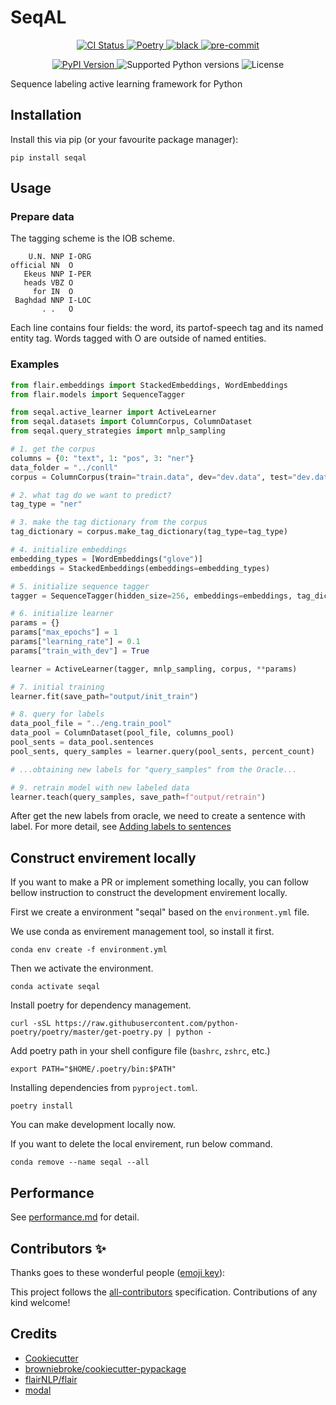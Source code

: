 # SeqAL

<!-- <p align="center">
  <a href="https://github.com/BrambleXu/seqal/actions?query=workflow%3ACI">
    <img src="https://img.shields.io/github/workflow/status/BrambleXu/seqal/CI/main?label=CI&logo=github&style=flat-square" alt="CI Status" >
  </a>
  <a href="https://seqal.readthedocs.io">
    <img src="https://img.shields.io/readthedocs/seqal.svg?logo=read-the-docs&logoColor=fff&style=flat-square" alt="Documentation Status">
  </a>
  <a href="https://codecov.io/gh/BrambleXu/seqal">
    <img src="https://img.shields.io/codecov/c/github/BrambleXu/seqal.svg?logo=codecov&logoColor=fff&style=flat-square" alt="Test coverage percentage">
  </a>
</p> -->
<p align="center">
  <a href="https://github.com/BrambleXu/seqal/actions?query=workflow%3ACI">
    <img src="https://img.shields.io/github/workflow/status/BrambleXu/seqal/CI/main?label=CI&logo=github&style=flat-square" alt="CI Status" >
  </a>
  <a href="https://python-poetry.org/">
    <img src="https://img.shields.io/badge/packaging-poetry-299bd7?style=flat-square&logo=data:image/png" alt="Poetry">
  </a>
  <a href="https://github.com/ambv/black">
    <img src="https://img.shields.io/badge/code%20style-black-000000.svg?style=flat-square" alt="black">
  </a>
  <a href="https://github.com/pre-commit/pre-commit">
    <img src="https://img.shields.io/badge/pre--commit-enabled-brightgreen?logo=pre-commit&logoColor=white&style=flat-square" alt="pre-commit">
  </a>
</p>
<p align="center">
  <a href="https://pypi.org/project/seqal/">
    <img src="https://img.shields.io/pypi/v/seqal.svg?logo=python&logoColor=fff&style=flat-square" alt="PyPI Version">
  </a>
  <img src="https://img.shields.io/pypi/pyversions/seqal.svg?style=flat-square&logo=python&amp;logoColor=fff" alt="Supported Python versions">
  <img src="https://img.shields.io/pypi/l/seqal.svg?style=flat-square" alt="License">
</p>

Sequence labeling active learning framework for Python

## Installation

Install this via pip (or your favourite package manager):

`pip install seqal`


## Usage

### Prepare data

The tagging scheme is the IOB scheme.

```
    U.N. NNP I-ORG
official NN  O
   Ekeus NNP I-PER
   heads VBZ O
     for IN  O
 Baghdad NNP I-LOC
       . .   O
```

Each line contains four fields: the word, its partof-speech tag and its named entity tag. Words tagged with O are outside of named entities. 

### Examples

```python
from flair.embeddings import StackedEmbeddings, WordEmbeddings
from flair.models import SequenceTagger

from seqal.active_learner import ActiveLearner
from seqal.datasets import ColumnCorpus, ColumnDataset
from seqal.query_strategies import mnlp_sampling

# 1. get the corpus
columns = {0: "text", 1: "pos", 3: "ner"}
data_folder = "../conll"
corpus = ColumnCorpus(train="train.data", dev="dev.data", test="dev.data")

# 2. what tag do we want to predict?
tag_type = "ner"

# 3. make the tag dictionary from the corpus
tag_dictionary = corpus.make_tag_dictionary(tag_type=tag_type)

# 4. initialize embeddings
embedding_types = [WordEmbeddings("glove")]
embeddings = StackedEmbeddings(embeddings=embedding_types)

# 5. initialize sequence tagger
tagger = SequenceTagger(hidden_size=256, embeddings=embeddings, tag_dictionary=tag_dictionary, tag_type=tag_type)

# 6. initialize learner
params = {}
params["max_epochs"] = 1
params["learning_rate"] = 0.1
params["train_with_dev"] = True

learner = ActiveLearner(tagger, mnlp_sampling, corpus, **params)

# 7. initial training
learner.fit(save_path="output/init_train")

# 8. query for labels
data_pool_file = "../eng.train_pool"
data_pool = ColumnDataset(pool_file, columns_pool)
pool_sents = data_pool.sentences
pool_sents, query_samples = learner.query(pool_sents, percent_count)

# ...obtaining new labels for "query_samples" from the Oracle...

# 9. retrain model with new labeled data
learner.teach(query_samples, save_path=f"output/retrain")
```

After get the new labels from oracle, we need to create a sentence with label. For more detail, see [Adding labels to sentences](https://github.com/flairNLP/flair/blob/master/resources/docs/TUTORIAL_1_BASICS.md#adding-labels-to-sentences)


## Construct envirement locally

If you want to make a PR or implement something locally, you can follow bellow instruction to construct the development envirement locally.

First we create a environment "seqal" based on the `environment.yml` file.

We use conda as envirement management tool, so install it first.

```
conda env create -f environment.yml
```

Then we activate the environment.

```
conda activate seqal
```

Install poetry for dependency management.

```
curl -sSL https://raw.githubusercontent.com/python-poetry/poetry/master/get-poetry.py | python -
```

Add poetry path in your shell configure file (`bashrc`, `zshrc`, etc.)
```
export PATH="$HOME/.poetry/bin:$PATH"
```

Installing dependencies from `pyproject.toml`.

```
poetry install
```

You can make development locally now.

If you want to delete the local envirement, run below command.
```
conda remove --name seqal --all
```

## Performance

See [performance.md](./docs/source/performance.md) for detail.


## Contributors ✨

Thanks goes to these wonderful people ([emoji key](https://allcontributors.org/docs/en/emoji-key)):

<!-- ALL-CONTRIBUTORS-LIST:START - Do not remove or modify this section -->
<!-- prettier-ignore-start -->
<!-- markdownlint-disable -->
<!-- markdownlint-enable -->
<!-- prettier-ignore-end -->
<!-- ALL-CONTRIBUTORS-LIST:END -->

This project follows the [all-contributors](https://github.com/all-contributors/all-contributors) specification. Contributions of any kind welcome!

## Credits

- [Cookiecutter](https://github.com/audreyr/cookiecutter)
- [browniebroke/cookiecutter-pypackage](https://github.com/browniebroke/cookiecutter-pypackage)
- [flairNLP/flair](https://github.com/flairNLP/flair)
- [modal](https://github.com/modAL-python/modAL)
